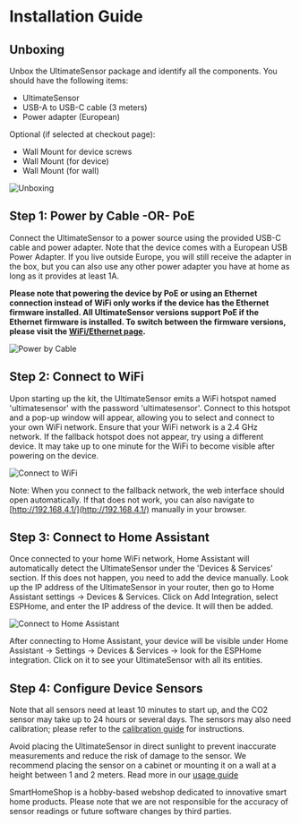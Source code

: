 # Installation Guide

## Unboxing

Unbox the UltimateSensor package and identify all the components. You should have the following items:
- UltimateSensor
- USB-A to USB-C cable (3 meters)
- Power adapter (European)

Optional (if selected at checkout page):
- Wall Mount for device screws
- Wall Mount (for device)
- Wall Mount (for wall)

![Unboxing](/images/ultimatesensor/unboxing.png)

## Step 1: Power by Cable -OR- PoE

Connect the UltimateSensor to a power source using the provided USB-C cable and power adapter. Note that the device comes with a European USB Power Adapter. If you live outside Europe, you will still receive the adapter in the box, but you can also use any other power adapter you have at home as long as it provides at least 1A.

**Please note that powering the device by PoE or using an Ethernet connection instead of WiFi only works if the device has the Ethernet firmware installed. All UltimateSensor versions support PoE if the Ethernet firmware is installed. To switch between the firmware versions, please visit the [WiFi/Ethernet page](wifi-ethernet).**

![Power by Cable](/images/ultimatesensor/power-by-cable.png)

## Step 2: Connect to WiFi

Upon starting up the kit, the UltimateSensor emits a WiFi hotspot named 'ultimatesensor' with the password 'ultimatesensor'. Connect to this hotspot and a pop-up window will appear, allowing you to select and connect to your own WiFi network. Ensure that your WiFi network is a 2.4 GHz network. If the fallback hotspot does not appear, try using a different device. It may take up to one minute for the WiFi to become visible after powering on the device.

![Connect to WiFi](/images/ultimatesensor/connect-wifi.png)

Note: When you connect to the fallback network, the web interface should open automatically. If that does not work, you can also navigate to [http://192.168.4.1/](http://192.168.4.1/) manually in your browser.

## Step 3: Connect to Home Assistant

Once connected to your home WiFi network, Home Assistant will automatically detect the UltimateSensor under the 'Devices & Services' section. If this does not happen, you need to add the device manually. Look up the IP address of the UltimateSensor in your router, then go to Home Assistant settings -> Devices & Services. Click on Add Integration, select ESPHome, and enter the IP address of the device. It will then be added.

![Connect to Home Assistant](/images/ultimatesensor/connect-ha.png)

After connecting to Home Assistant, your device will be visible under Home Assistant -> Settings -> Devices & Services -> look for the ESPHome integration. Click on it to see your UltimateSensor with all its entities.

## Step 4: Configure Device Sensors

Note that all sensors need at least 10 minutes to start up, and the CO2 sensor may take up to 24 hours or several days. The sensors may also need calibration; please refer to the [calibration guide](calibration) for instructions.

Avoid placing the UltimateSensor in direct sunlight to prevent inaccurate measurements and reduce the risk of damage to the sensor. We recommend placing the sensor on a cabinet or mounting it on a wall at a height between 1 and 2 meters. Read more in our [usage guide](usage)

SmartHomeShop is a hobby-based webshop dedicated to innovative smart home products. Please note that we are not responsible for the accuracy of sensor readings or future software changes by third parties.